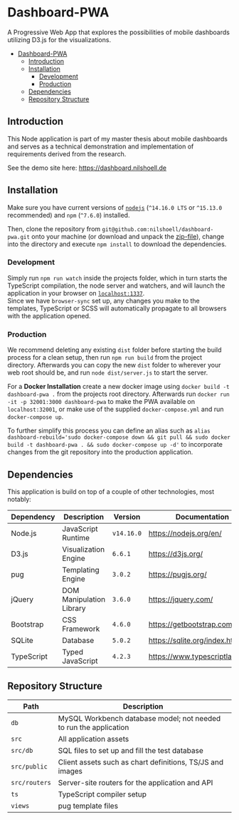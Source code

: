 # Dashboard-PWA

A Progressive Web App that explores the possibilities of mobile dashboards utilizing D3.js for the visualizations.

- [Dashboard-PWA](#dashboard-pwa)
  - [Introduction](#introduction)
  - [Installation](#installation)
    - [Development](#development)
    - [Production](#production)
  - [Dependencies](#dependencies)
  - [Repository Structure](#repository-structure)


## Introduction

This Node application is part of my master thesis about mobile dashboards and serves as a technical demonstration and implementation of requirements derived from the research.

See the demo site here: https://dashboard.nilshoell.de

## Installation

Make sure you have current versions of [`nodejs`](https://nodejs.org/en/) (`^14.16.0 LTS` or `^15.13.0` recommended) and `npm` (`^7.6.0`) installed.

Then, clone the repository from `git@github.com:nilshoell/dashboard-pwa.git` onto your machine (or download and unpack the [zip-file](https://github.com/nilshoell/dashboard-pwa/archive/refs/heads/main.zip)), change into the directory and execute `npm install` to download the dependencies.

### Development

Simply run `npm run watch` inside the projects folder, which in turn starts the TypeScript compilation, the node server and watchers, and will launch the application in your browser on [`localhost:1337`](http://localhost:1337).\
Since we have `browser-sync` set up, any changes you make to the templates, TypeScript or SCSS will automatically propagate to all browsers with the application opened.

### Production

We recommend deleting any existing `dist` folder before starting the build process for a clean setup, then run `npm run build` from the project directory.
Afterwards you can copy the new `dist` folder to wherever your web root should be, and run `node dist/server.js` to start the server.

For a **Docker Installation** create a new docker image using `docker build -t dashboard-pwa .` from the projects root directory. Afterwards run `docker run -it -p 32001:3000 dashboard-pwa` to make the PWA available on `localhost:32001`, or make use of the supplied `docker-compose.yml` and run `docker-compose up`.

To further simplify this process you can define an alias such as `alias dashboard-rebuild='sudo docker-compose down && git pull && sudo docker build -t dashboard-pwa . && sudo docker-compose up -d'` to incorporate changes from the git repository into the production application.

## Dependencies

This application is build on top of a couple of other technologies, most notably:

| Dependency | Description              | Version    | Documentation                   |
|------------|--------------------------|------------|---------------------------------|
| Node.js    | JavaScript Runtime       | `v14.16.0` | https://nodejs.org/en/          |
| D3.js      | Visualization Engine     | `6.6.1`    | https://d3js.org/               |
| pug        | Templating Engine        | `3.0.2`    | https://pugjs.org/              |
| jQuery     | DOM Manipulation Library | `3.6.0`    | https://jquery.com/             |
| Bootstrap  | CSS Framework            | `4.6.0`    | https://getbootstrap.com/       |
| SQLite     | Database                 | `5.0.2`    | https://sqlite.org/index.html   |
| TypeScript | Typed JavaScript         | `4.2.3`    | https://www.typescriptlang.org/ |


## Repository Structure

| Path          | Description                                                       |
|---------------|-------------------------------------------------------------------|
| `db`          | MySQL Workbench database model; not needed to run the application |
| `src`         | All application assets                                            |
| `src/db`      | SQL files to set up and fill the test database                    |
| `src/public`  | Client assets such as chart definitions, TS/JS and images         |
| `src/routers` | Server-site routers for the application and API                   |
| `ts`          | TypeScript compiler setup                                         |
| `views`       | pug template files                                                |